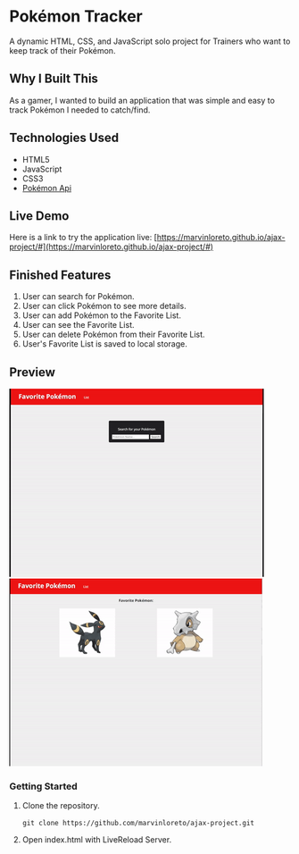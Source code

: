 # Pok&eacute;mon Tracker

A dynamic HTML, CSS, and JavaScript solo project for Trainers who want to keep track of their Pok&eacute;mon.

## Why I Built This

As a gamer, I wanted to build an application that was simple and easy to track Pok&eacute;mon I needed to catch/find.

## Technologies Used

- HTML5
- JavaScript
- CSS3
- [Pok&eacute;mon Api](https://pokeapi.co/)

## Live Demo

Here is a link to try the application live: [https://marvinloreto.github.io/ajax-project/#](https://marvinloreto.github.io/ajax-project/#)

## Finished Features

1. User can search for Pok&eacute;mon.
2. User can click Pok&eacute;mon to see more details.
3. User can add Pok&eacute;mon to the Favorite List.
4. User can see the Favorite List.
5. User can delete Pok&eacute;mon from their Favorite List.
6. User's Favorite List is saved to local storage.

## Preview

![Preview 1](images/ajax_1.gif)
![Preview 2](images/ajax_2.gif)

### Getting Started

1. Clone the repository.

    ```shell
    git clone https://github.com/marvinloreto/ajax-project.git
    ```

2. Open index.html with LiveReload Server.
